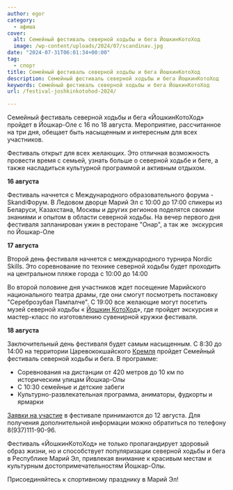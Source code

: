 ```yaml
---
author: egor
category:
  - афиша
cover:
  alt: Семейный фестиваль северной ходьбы и бега ЙошкинКотоХод
  image: /wp-content/uploads/2024/07/scandinav.jpg
date: "2024-07-31T06:01:34+00:00"
tag:
  - спорт
title: Семейный фестиваль северной ходьбы и бега ЙошкинКотоХод
description: Семейный фестиваль северной ходьбы и бега ЙошкинКотоХод
keywords: Семейный фестиваль северной ходьбы и бега ЙошкинКотоХод
url: /festival-joshkinkotohod-2024/

---
```

Семейный фестиваль северной ходьбы и бега «ЙошкинКотоХод»  пройдет в Йошкар-Оле с 16 по 18 августа. Мероприятие, рассчитанное на три дня, обещает быть насыщенным и интересным для всех участников.

Фестиваль открыт для всех желающих. Это отличная возможность провести время с семьей, узнать больше о северной ходьбе и беге, а также насладиться культурной программой и активным отдыхом.

**16 августа**

Фестиваль начнется с Международного образовательного форума \- SkandiФорум. В Ледовом дворце Марий Эл с 10:00 до 17:00 спикеры из Беларуси, Казахстана, Москвы и других регионов поделятся своими знаниями и опытом в области северной ходьбы. На вечер первого дня фестиваля запланирован ужин в ресторане "Онар", а так же  экскурсия по Йошкар-Оле

**17 августа**

Второй день фестиваля начнется с международного турнира Nordic Skills. Это соревнование по технике северной ходьбы будет проходить на центральном пляже города с 10:00 до 14:00

Во второй половине дня участников ждет посещение Марийского национального театра драмы, где они смогут посмотреть постановку "Сереброзубая Пампалче". С 19:00 все желающие могут посетить музей северной ходьбы « [Йошкин КотоХод](/joshkin-kotohod/)», где пройдет экскурсия и мастер-класс по изготовлению сувенирной кружки фестиваля.

**18 августа**

Заключительный день фестиваля будет самым насыщенным. С 8:30 до 14:00 на территории Царевококшайского [Кремля](/marijskij-kreml/) пройдет Семейный фестиваль северной ходьбы и бега. В программе:

- Соревнования на дистанции от 420 метров до 10 км по историческим улицам Йошкар-Олы
- С 10:30 семейные и детские забеги
- Культурно-развлекательная программа, аниматоры, фудкорты и ярмарки

[Заявки на участие](https://orgeo.ru/event/cotoxod) в фестивале принимаются до 12 августа. Для получения дополнительной информации можно обратиться по телефону 8(937)111-90-96.

Фестиваль «ЙошкинКотоХод» не только пропагандирует здоровый образ жизни, но и способствует популяризации северной ходьбы и бега в Республике Марий Эл, привлекая внимание к красивым местам и культурным достопримечательностям Йошкар-Олы.

Присоединяйтесь к спортивному празднику в Марий Эл!
